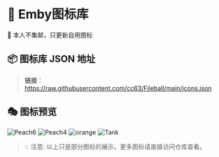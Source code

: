 # 🎨 Emby图标库

🌟 本人不集邮，只更新自用图标

## 📦 图标库 JSON 地址
> **链接**：https://raw.githubusercontent.com/cc63/Fileball/main/icons.json

## 🎭 图标预览

![Peach6](https://raw.githubusercontent.com/cc63/Fileball/main/icons/Peach6.png)
![Peach4](https://raw.githubusercontent.com/cc63/Fileball/main/icons/Peach4.png)
![orange](https://raw.githubusercontent.com/cc63/Fileball/main/icons/Orange3.png)
![Tank](https://raw.githubusercontent.com/cc63/Fileball/main/icons/Tank3.png)

> 💡 注意: 以上只是部分图标的展示，更多图标请直接访问仓库查看。
